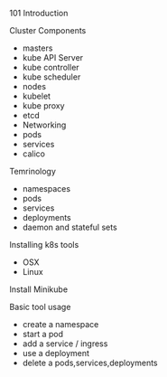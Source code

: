 101 Introduction

Cluster Components
- masters
 - kube API Server
 - kube controller
 - kube scheduler
- nodes
 - kubelet
 - kube proxy
- etcd
- Networking
 - pods
 - services
 - calico

Temrinology
- namespaces
- pods
- services
- deployments
- daemon and stateful sets

Installing k8s tools
- OSX
- Linux

Install Minikube

Basic tool usage
- create a namespace
- start a pod
- add a service / ingress
- use a deployment
- delete a pods,services,deployments
